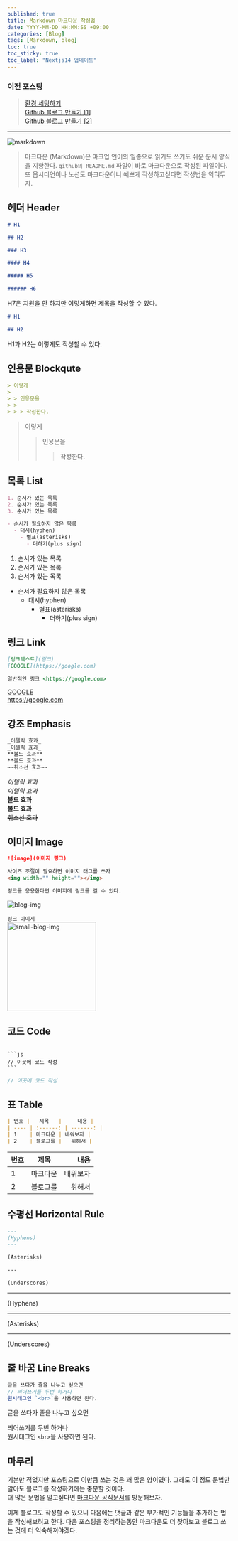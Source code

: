 ```yaml
---
published: true
title: Markdown 마크다운 작성법
date: YYYY-MM-DD HH:MM:SS +09:00
categories: [Blog]
tags: [Markdown, blog]
toc: true
toc_sticky: true
toc_label: "Nextjs14 업데이트"
---
```


### 이전 포스팅

> [환경 세팅하기](https://devw00dy.github.io/posts/%EB%B8%94%EB%A1%9C%EA%B7%B8-%ED%99%98%EA%B2%BD-%EC%84%B8%ED%8C%85/)<br> [Github 블로그 만들기 [1]](https://devw00dy.github.io/posts/M1-Mac-%ED%99%98%EA%B2%BD%EC%97%90%EC%84%9C-Github-%EB%B8%94%EB%A1%9C%EA%B7%B8-%EB%A7%8C%EB%93%A4%EA%B8%B0-1/) <br> [Github 블로그 만들기 [2]](https://devw00dy.github.io/posts/%EB%B8%94%EB%A1%9C%EA%B7%B8-%EB%A7%8C%EB%93%A4%EA%B8%B0-2/)

---

<img alt="markdown" src="https://github.com/devw00dy/devw00dy.github.io/assets/87690037/c4ca58cc-d6c3-42e5-90ab-dbc2f368535f" />

> 마크다운 (Markdown)은 마크업 언어의 일종으로 읽기도 쓰기도 쉬운 문서 양식을 지향한다. `github의 README.md` 파일이 바로 마크다운으로 작성된 파일이다. 또 옵시디언이나 노션도 마크다운이니 예쁘게 작성하고싶다면 작성법을 익혀두자.

## 헤더 Header

```markdown
# H1

## H2

### H3

#### H4

##### H5

###### H6
```

H7은 지원을 안 하지만 이렇게하면 제목을 작성할 수 있다.

```markdown
# H1

## H2
```

H1과 H2는 이렇게도 작성할 수 있다.

## 인용문 Blockqute

```markdown
> 이렇게
>
> > 인용문을
> >
> > > 작성한다.
```

> 이렇게
>
> > 인용문을
> >
> > > 작성한다.

## 목록 List

```markdown
1. 순서가 있는 목록
2. 순서가 있는 목록
3. 순서가 있는 목록

- 순서가 필요하지 않은 목록
  - 대시(hyphen)
    - 별표(asterisks)
      - 더하기(plus sign)
```

1. 순서가 있는 목록
2. 순서가 있는 목록
3. 순서가 있는 목록

- 순서가 필요하지 않은 목록
  - 대시(hyphen)
    - 별표(asterisks)
      - 더하기(plus sign)

## 링크 Link

```markdown
[링크텍스트](링크)
[GOOGLE](https://google.com)

일반적인 링크 <https://google.com>
```

[GOOGLE](https://google.com) <br>
<https://google.com>

## 강조 Emphasis

```markdown
_이텔릭 효과_
_이텔릭 효과_
**볼드 효과**
**볼드 효과**
~~취소선 효과~~
```

_이텔릭 효과_ <br>
_이텔릭 효과_ <br>
**볼드 효과** <br>
**볼드 효과** <br>
~~취소선 효과~~ <br>

## 이미지 Image

```markdown
![image](이미지 링크)

사이즈 조절이 필요하면 이미지 태그를 쓰자
<img width="" height=""></img>

링크를 응용한다면 이미지에 링크를 걸 수 있다.
```

<img alt="blog-img" src="https://github.com/devw00dy/devw00dy.github.io/assets/87690037/43decc30-b322-4725-babf-5463761d4f0f" />

`링크 이미지` <br>
[<img alt="small-blog-img" src="https://github.com/devw00dy/devw00dy.github.io/assets/87690037/5657388f-6eae-4847-b49a-8c4630022083" width="200px" height="200px" />](https://devw00dy.github.io/)

## 코드 Code

<pre><code>
```js
// 이곳에 코드 작성
```
</code></pre>

```js
// 이곳에 코드 작성
```

## 표 Table

```markdown
| 번호 |   제목   |     내용 |
| ---- | :------: | -------: |
| 1    | 마크다운 | 배워보자 |
| 2    | 블로그를 |   위해서 |
```

| 번호 |   제목   |     내용 |
| ---- | :------: | -------: |
| 1    | 마크다운 | 배워보자 |
| 2    | 블로그를 |   위해서 |

## 수평선 Horizontal Rule

```markdown
---
(Hyphens)
---

(Asterisks)

---

(Underscores)
```

---

(Hyphens)

---

(Asterisks)

---

(Underscores)

## 줄 바꿈 Line Breaks

```js
글을 쓰다가 줄을 나누고 싶으면
// 띄어쓰기를 두번 하거나
원시태그인 `<br>`을 사용하면 된다.
```

글을 쓰다가 줄을 나누고 싶으면

띄어쓰기를 두번 하거나 <br>
원시태그인 `<br>`을 사용하면 된다.

## 마무리

기본만 적었지만 포스팅으로 이만큼 쓰는 것은 꽤 많은 양이였다. 그래도 이 정도 문법만 알아도 블로그를 작성하기에는 충분할 것이다. <br>
더 많은 문법을 알고싶다면 [마크다운 공식문서](https://www.markdownguide.org/)를 방문해보자.

이제 블로그도 작성할 수 있으니 다음에는 댓글과 같은 부가적인 기능들을 추가하는 법을 작성해보려고 한다. 다음 포스팅을 정리하는동안 마크다운도 더 찾아보고 블로그 쓰는 것에 더 익숙해져야겠다.
